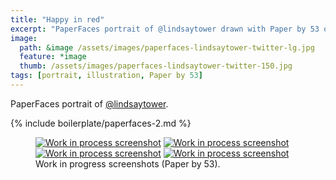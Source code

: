 ```yaml
---
title: "Happy in red"
excerpt: "PaperFaces portrait of @lindsaytower drawn with Paper by 53 on an iPad."
image: 
  path: &image /assets/images/paperfaces-lindsaytower-twitter-lg.jpg 
  feature: *image
  thumb: /assets/images/paperfaces-lindsaytower-twitter-150.jpg
tags: [portrait, illustration, Paper by 53]
---
```


PaperFaces portrait of [@lindsaytower](http://twitter.com/lindsaytower).

{% include boilerplate/paperfaces-2.md %}

<figure class="half">
	<a href="{{ site.url }}/assets/images/paperfaces-lindsaytower-process-1-lg.jpg"><img src="{{ site.url }}/assets/images/paperfaces-lindsaytower-process-1-600.jpg" alt="Work in process screenshot"></a>
	<a href="{{ site.url }}/assets/images/paperfaces-lindsaytower-process-2-lg.jpg"><img src="{{ site.url }}/assets/images/paperfaces-lindsaytower-process-2-600.jpg" alt="Work in process screenshot"></a>
	<a href="{{ site.url }}/assets/images/paperfaces-lindsaytower-process-3-lg.jpg"><img src="{{ site.url }}/assets/images/paperfaces-lindsaytower-process-3-600.jpg" alt="Work in process screenshot"></a>
	<a href="{{ site.url }}/assets/images/paperfaces-lindsaytower-process-4-lg.jpg"><img src="{{ site.url }}/assets/images/paperfaces-lindsaytower-process-4-600.jpg" alt="Work in process screenshot"></a>
	<figcaption>Work in progress screenshots (Paper by 53).</figcaption>
</figure>